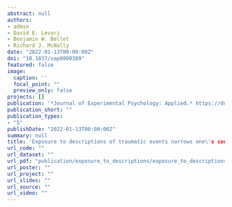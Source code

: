 ```yaml
---
abstract: null
authors:
- admin
- David E. Levari
- Benjamin W. Bellet
- Richard J. McNally
date: "2022-01-13T00:00:00Z"
doi: "10.1037/xap0000389"
featured: false
image:
  caption: ''
  focal_point: ""
  preview_only: false
projects: []
publication: '*Journal of Experimental Psychology: Applied.* https://doi.org/10.1037/xap0000389'
publication_short: ""
publication_types:
- "5"
publishDate: "2022-01-13T00:00:00Z"
summary: null
title: 'Exposure to descriptions of traumatic events narrows one\'s concept of trauma'
url_code: ""
url_dataset: ""
url_pdf: "publication/exposure_to_descriptions/exposure_to_descriptions.pdf"
url_poster: ""
url_project: ""
url_slides: ""
url_source: ""
url_video: ""
---
```


